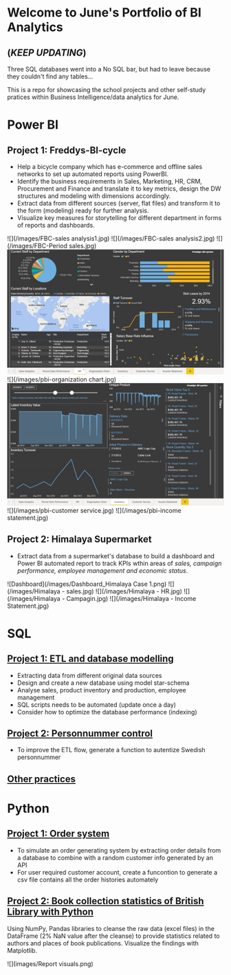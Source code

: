 # Welcome to June's Portfolio of BI Analytics
## (*KEEP UPDATING*)
Three SQL databases went into a No SQL bar, but had to leave because they couldn't find any tables...

This is a repo for showcasing the school projects and other self-study pratices within Business Intelligence/data analytics for June.



# Power BI
## Project 1: Freddys-BI-cycle
* Help a bicycle company which has e-commerce and offline sales networks to set up automated reports using
PowerBI.
*	Identify the business requirements in Sales, Marketing, HR, CRM, Procurement and Finance and translate it to key metrics, design the DW structures and modeling with dimensions accordingly.  
* Extract data from different sources (server, flat files) and transform it to the form (modeling) ready for further analysis.
* Visualize key measures for storytelling for different department in forms of reports and dashboards.

![](/images/FBC-sales analysis1.jpg)
![](/images/FBC-sales analysis2.jpg)
![](/images/FBC-Period sales.jpg)
![](/images/pbi-HR.jpg)
![](/images/pbi-organization chart.jpg)
![](/images/pbi-inventory.jpg)
![](/images/pbi-customer service.jpg)
![](/images/pbi-income statement.jpg)

## Project 2: Himalaya Supermarket
* Extract data from a supermarket's database to build a dashboard and Power BI automated report to track KPIs wthin areas of *sales, campaign performance, employee management and economic status*.

![Dashboard](/images/Dashboard_Himalaya Case 1.png)
![](/images/Himalaya - sales.jpg)
![](/images/Himalaya - HR.jpg)
![](/images/Himalaya - Campagin.jpg)
![](/images/Himalaya - Income Statement.jpg)

# SQL
## [Project 1: ETL and database modelling](https://github.com/skip2mylo/SQL/blob/20b1f2b316039c78eb71107d6762cd3117b8478c/Yijun%20Cao_Inl%C3%A4mningsuppgift%202%20ETL_updated.sql)
* Extracting data from different original data sources
* Design and create a new database using model star-schema
* Analyse sales, product inventory and production, employee management
* SQL scripts needs to be automated (update once a day)
* Consider how to optimize the database performance (indexing) 

## [Project 2: Personnummer control](https://github.com/skip2mylo/SQL/blob/20b1f2b316039c78eb71107d6762cd3117b8478c/Yijun%20Cao_Inl%C3%A4mnninsuppgift%201%20Kontrollsiffra.sql)
* To improve the ETL flow, generate a function to autentize Swedish personnummer

## [Other practices](https://github.com/skip2mylo/SQL/tree/main/other-practices)

# Python
## [Project 1: Order system](https://github.com/skip2mylo/python/blob/ecb5998a62632f9cd3f78d5d4a1a44c03d3f41ba/Order%20system.py)
* To simulate an order generating system by extracting order details from a database to combine with a random customer info generated by an API
* For user required customer account, create a funcontion to generate a csv file contains all the order histories automately


## [Project 2: Book collection statistics of British Library with Python](https://github.com/skip2mylo/python/blob/a1a9173adc37d66accc0cbff320652924f2a79f0/Data-cleansing/Books_Yijun%20Cao.py)
Using NumPy, Pandas libraries to cleanse the raw data (excel files) in the DataFrame (2% NaN value after the cleanse) to provide statistics related to authors and places of book publications. Visualize the findings with Matplotlib.

![](images/Report visuals.png)
